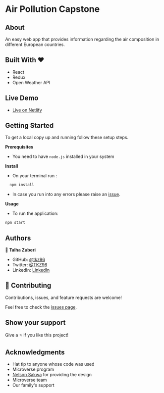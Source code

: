 # Air Pollution Capstone

## About

An easy web app that provides information regarding the air composition in different European countries.

## Built With &hearts;

- React
- Redux
- Open Weather API

## Live Demo

- [Live on Netlify](https://silly-toffee-5e20a0.netlify.app/)

## Getting Started

To get a local copy up and running follow these setup steps.

**Prerequisites**

- You need to have `node.js` installed in your system

**Install**

- On your terminal run :

```sh
  npm install
```

- In case you run into any errors please raise an [issue](https://github.com/tkz96/air-pollution-capstone/issues).

**Usage**

- To run the application:

```sh
npm start

```

## Authors

👤 **Talha Zuberi**

- GitHub: [@tkz96](https://github.com/tkz96)
- Twitter: [@TKZ96](https://twitter.com/tkz96)
- LinkedIn: [LinkedIn](https://linkedin.com/in/talha-zuberi)

## 🤝 Contributing

Contributions, issues, and feature requests are welcome!

Feel free to check the [issues page](../../issues/).

## Show your support

Give a ⭐️ if you like this project!

## Acknowledgments

- Hat tip to anyone whose code was used
- Microverse program
- [Nelson Sakwa](https://www.behance.net/sakwadesignstudio) for providing the design
- Microverse team
- Our family's support
